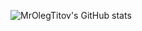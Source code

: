 ![MrOlegTitov's GitHub stats](https://github-readme-stats.vercel.app/api?username=JustXale&show_icons=true&theme=radical)
